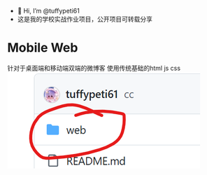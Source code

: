 - 👋 Hi, I’m @tuffypeti61
- 这是我的学校实战作业项目，公开项目可转载分享
<!---
tuffypeti61/tuffypeti61 is a ✨ special ✨ repository because its `README.md` (this file) appears on your GitHub profile.
You can click the Preview link to take a look at your changes.
--->

<h1>Mobile Web</h1>
针对于桌面端和移动端双端的微博客 使用传统基础的html js css<br>
<img src="/web/images/readme/web.png">
